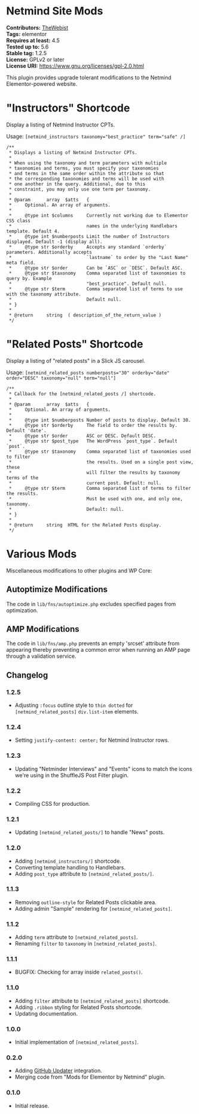 # Netmind Site Mods #
**Contributors:** [TheWebist](https://profiles.wordpress.org/TheWebist)  
**Tags:** elementor  
**Requires at least:** 4.5  
**Tested up to:** 5.6  
**Stable tag:** 1.2.5  
**License:** GPLv2 or later  
**License URI:** https://www.gnu.org/licenses/gpl-2.0.html  

This plugin provides upgrade tolerant modifications to the Netmind Elementor-powered website.

# "Instructors" Shortcode

Display a listing of Netmind Instructor CPTs.

Usage: `[netmind_instructors taxonomy="best_practice" term="safe" /]`

```
/**
 * Displays a listing of Netmind Instructor CPTs.
 *
 * When using the taxonomy and term parameters with multiple
 * taxonomies and terms, you must specify your taxonomies
 * and terms in the same order within the attribute so that
 * the corresponding taxonomies and terms will be used with
 * one another in the query. Additional, due to this
 * constraint, you may only use one term per taxonomy.
 *
 * @param      array  $atts   {
 *     Optional. An array of arguments.
 *
 *     @type int $columns     Currently not working due to Elementor CSS class
 *                            names in the underlying Handlebars template. Default 4.
 *     @type int $numberposts Limit the number of Instructors displayed. Default -1 (display all).
 *     @type str $orderby     Accepts any standard `orderby` parameters. Additionally accepts
 *                            `lastname` to order by the "Last Name" meta field.
 *     @type str $order       Can be `ASC` or `DESC`. Default ASC.
 *     @type str $taxonomy    Comma separated list of taxonomies to query by. Example
 *                            "best_practice". Default null.
 *     @type str $term        Comma separated list of terms to use with the taxonomy attribute.
 *                            Default null.
 * }
 *
 * @return     string  ( description_of_the_return_value )
 */
 ```

# "Related Posts" Shortcode

Display a listing of "related posts" in a Slick JS carousel.

Usage: `[netmind_related_posts numberposts="30" orderby="date" order="DESC" taxonomy="null" term="null"]`

```
/**
 * Callback for the [netmind_related_posts /] shortcode.
 *
 * @param      array  $atts   {
 *     Optional. An array of arguments.
 *
 *     @type int $numberposts Number of posts to display. Default 30.
 *     @type str $orderby     The field to order the results by. Default 'date'.
 *     @type str $order       ASC or DESC. Default DESC.
 *     @type str $post_type   The WordPress `post_type`. Default `post`.
 *     @type str $taxonomy    Comma separated list of taxonomies used to filter
 *                            the results. Used on a single post view, these
 *                            will filter the results by taxonomy terms of the
 *                            current post. Default: null.
 *     @type str $term        Comma separated list of terms to filter the results.
 *                            Must be used with one, and only one, taxonomy.
 *                            Default: null.
 * }
 *
 * @return     string  HTML for the Related Posts display.
 */
```

# Various Mods

Miscellaneous modifications to other plugins and WP Core:

## Autoptimize Modifications

The code in `lib/fns/autoptimize.php` excludes specified pages from optimization.

## AMP Modifications

The code in `lib/fns/amp.php` prevents an empty 'srcset' attribute from appearing thereby preventing a common error when running an AMP page through a validation service.

## Changelog ##

### 1.2.5 ###
* Adjusting `:focus` outline style to `thin dotted` for `[netmind_related_posts]` `div.list-item` elements.

### 1.2.4 ###
* Setting `justify-content: center;` for Netmind Instructor rows.

### 1.2.3 ###
* Updating "Netminder Interviews" and "Events" icons to match the icons we're using in the ShuffleJS Post Filter plugin.

### 1.2.2 ###
* Compiling CSS for production.

### 1.2.1 ###
* Updating `[netmind_related_posts/]` to handle "News" posts.

### 1.2.0 ###
* Adding `[netmind_instructors/]` shortcode.
* Converting template handling to Handlebars.
* Adding `post_type` attribute to `[netmind_related_posts/]`.

### 1.1.3 ###
* Removing `outline-style` for Related Posts clickable area.
* Adding admin "Sample" rendering for `[netmind_related_posts]`.

### 1.1.2 ###
* Adding `term` attribute to `[netmind_related_posts]`.
* Renaming `filter` to `taxonomy` in `[netmind_related_posts]`.

### 1.1.1 ###
* BUGFIX: Checking for array inside `related_posts()`.

### 1.1.0 ###
* Adding `filter` attribute to `[netmind_related_posts]` shortcode.
* Adding `.ribbon` styling for Related Posts shortcode.
* Updating documentation.

### 1.0.0 ###
* Initial implementation of `[netmind_related_posts]`.

### 0.2.0 ###
* Adding [GitHub Updater](https://github.com/afragen/github-updater) integration.
* Merging code from "Mods for Elementor by Netmind" plugin.

### 0.1.0 ###
* Initial release.
